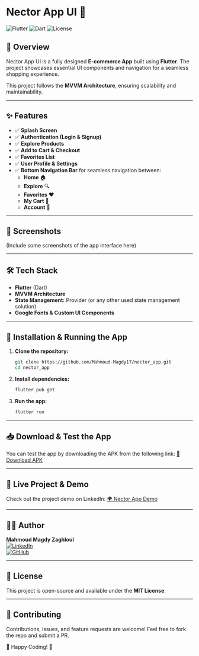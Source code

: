 # Nector App UI 🚀

![Flutter](https://img.shields.io/badge/Flutter-3.10.0-blue?logo=flutter)
![Dart](https://img.shields.io/badge/Dart-3.0-blue?logo=dart)
![License](https://img.shields.io/badge/License-MIT-green)

## 📌 Overview
Nector App UI is a fully designed **E-commerce App** built using **Flutter**. The project showcases essential UI components and navigation for a seamless shopping experience. 

This project follows the **MVVM Architecture**, ensuring scalability and maintainability.

---
## ✨ Features
- ✅ **Splash Screen**
- ✅ **Authentication (Login & Signup)**
- ✅ **Explore Products**
- ✅ **Add to Cart & Checkout**
- ✅ **Favorites List**
- ✅ **User Profile & Settings**
- ✅ **Bottom Navigation Bar** for seamless navigation between:
  - **Home** 🏠
  - **Explore** 🔍
  - **Favorites** ❤️
  - **My Cart** 🛒
  - **Account** 👤

---
## 📱 Screenshots
(Include some screenshots of the app interface here)

---
## 🛠️ Tech Stack
- **Flutter** (Dart)
- **MVVM Architecture**
- **State Management:** Provider (or any other used state management solution)
- **Google Fonts & Custom UI Components**

---
## 🚀 Installation & Running the App

1. **Clone the repository:**
   ```sh
   git clone https://github.com/Mahmoud-Magdy17/nector_app.git
   cd nector_app
   ```
2. **Install dependencies:**
   ```sh
   flutter pub get
   ```
3. **Run the app:**
   ```sh
   flutter run
   ```

---
## 📥 Download & Test the App
You can test the app by downloading the APK from the following link:
[🔗 Download APK](https://drive.google.com/file/d/1AYux0iECSTfwGsUonPkMXwX3jjgmtR73/view?usp=sharing)

---
## 🔗 Live Project & Demo
Check out the project demo on LinkedIn:
[🌍 Nector App Demo](https://www.linkedin.com/posts/mahmoudmagdy176_flutterdevelopment-mobileappdevelopment-selfdevelopment-activity-7266521874698825728-DPv-?utm_source=share&utm_medium=member_desktop&rcm=ACoAADsSPtwB43fs-LMV3lsri3_mxoIiXkqhf5w)

---
## 👨‍💻 Author
**Mahmoud Magdy Zaghloul**  
[![LinkedIn](https://img.shields.io/badge/LinkedIn-Profile-blue?logo=linkedin)](https://www.linkedin.com/in/mahmoudmagdy176/)  
[![GitHub](https://img.shields.io/badge/GitHub-Profile-black?logo=github)](https://github.com/Mahmoud-Magdy17)

---
## 📜 License
This project is open-source and available under the **MIT License**.

---
## 🙌 Contributing
Contributions, issues, and feature requests are welcome! Feel free to fork the repo and submit a PR.

🚀 Happy Coding! 🎉
